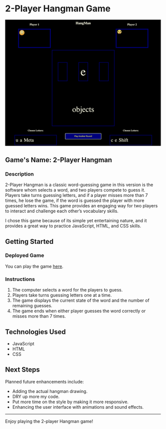 # 2-Player Hangman Game

![Screenshot](./images/%20HangMan%20Screen.png)

## Game's Name: 2-Player Hangman

### Description

2-Player Hangman is a classic word-guessing game in this version is the software whom selects a word, and two players compete to guess it. Players take turns guessing letters, and if a player misses more than 7 times, he lose the game, if the word is guessed the player with more guessed letters wins. This game provides an engaging way for two players to interact and challenge each other’s vocabulary skills.

I chose this game because of its simple yet entertaining nature, and it provides a great way to practice JavaScript, HTML, and CSS skills.

## Getting Started

### Deployed Game

You can play the game [here](link-to-deployed-game).

### Instructions

1. The computer selects a word for the players to guess.
2. Players take turns guessing letters one at a time.
3. The game displays the current state of the word and the number of remaining guesses.
4. The game ends when either player guesses the word correctly or misses more than 7 times.

## Technologies Used

- JavaScript
- HTML
- CSS

## Next Steps

Planned future enhancements include:

- Adding the actual hangman drawing.
- DRY up more my code.
- Put more time on the style by making it more responsive.
- Enhancing the user interface with animations and sound effects.

---

Enjoy playing the 2-player Hangman game!



